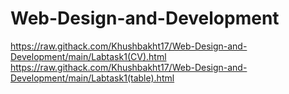 # Web-Design-and-Development
https://raw.githack.com/Khushbakht17/Web-Design-and-Development/main/Labtask1(CV).html
https://raw.githack.com/Khushbakht17/Web-Design-and-Development/main/Labtask1(table).html
